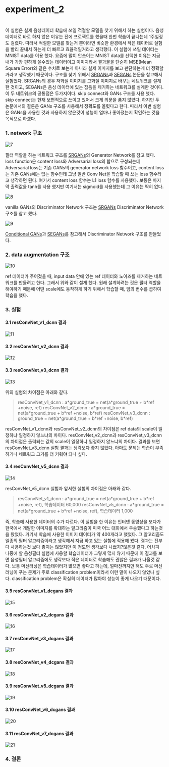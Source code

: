 # experiment_2
#
이 실험은 실제 음성데이터 학습에 쓰일 적절할 모델을 찾기 위해서 하는 실험이다. 음성데이터로 바로 하지 않은 이유는 전에 프로젝트를 했을때 한번 학습이 끝나는데 1주일정도 걸렸다. 따라서 적절한 모델를 찾는거 뿐이라면 비슷한 환경에서 작은 데이터로 실험을 빨리 끝내서 하는게 더 빠르고 효율적일거라고 생각했다. 이 실험에 쓰일 데이터는 MNIST data를 이용 했다. 요즘에 많이 안쓰이는 MNIST data를 선택한 이유는 지금 내가 가장 편하게 쓸수있는 데이터이고 이미지라서 결과물을 단순히 MSE(Mean Square Error)와 같은 수치로 보는게 아니라 실제 이미지를 보고 판단하는게 더 정확할 거라고 생각했기 때문이다. 구조를 찾기 위해서 [SRGANs](https://arxiv.org/abs/1609.04802)과 [SEGANs](https://arxiv.org/abs/1703.09452) 논문을 참고해서 실험했다. SRGANs의 경우 저화질 이미지를 고화질 이미지로 바꾸는 네트워크를 설계한 것이고, SEGANs은 음성 데이터에 있는 잡음을 제거하는 네트워크를 설계한 것이다. 이 두 네트워크의 공통점은 두가지이다. skip connect와 GANs 구조를 사용 했다. skip connect는 현재 보편적으로 쓰이고 있어서 크게 의문을 품지 않았다. 하지만 두 논문에서의 결론은 GANs 구조를 사용해서 정확도를 올렸다고 한다. 따라서 이번 실험은 GANs을 사용한 것과 사용하지 않은것이 성능이 얼마나 좋아졌는지 확인하는 것을 목적으로 하겠다.



### 1. network 구조

 ![7](../graph_image/7.jpg)

필터 역할을 하는 네트워크 구조를 [SRGANs](https://arxiv.org/abs/1609.04802)의 Generator Network를 참고 했다. loss function은  content loss와 Adversarial loss의 합으로 구성되는데 Adversarial loss는 기존 GANs의 generator network loss 함수이고, content loss는 기존 GANs에는 없는 함수인데 그냥 일반 Conv Net을 학습할 때 쓰는 loss 함수라고 생각하면 된다. 여기서 content loss 함수는 L1 loss 함수를 사용했다. 보통은 마지막 출력값을 tanh를 사용 했지만 여기서는 sigmoid를 사용했는데 그 이유는 딱히 없다.

 ![8](../graph_image/8.jpg)

 vanilla GANs의 Discriminator Network 구조는 [SRGANs](https://arxiv.org/abs/1609.04802) Discriminator Network 구조를 참고 했다.

 ![9](../graph_image/9.jpg)

 [Conditional GANs](https://arxiv.org/abs/1411.1784)과 [SEGANs](https://arxiv.org/abs/1703.09452)를 참고해서 Discriminator Network 구조를 만들었다.

### 2. data augmentation 구조

 ![10](../graph_image/10.jpg)

ref 데이터가 주어졌을 때, input data 안에 있는 ref 데이터와 노이즈를 제거하는 네트워크를 만들려고 한다. 그래서 위와 같이 설계 했다. 원래 설계하려는 것은 필터 역할을 해야하기 때문에 어떤 scale에도 동작하게 하기 위해서 학습할 때, 임의 변수를 곱하여 학습을 했다.  


### 3. 실험
#### 3.1 resConvNet_v1_dcnn 결과

 ![11](../graph_image/11.jpg)

#### 3.2 resConvNet_v2_dcnn 결과

 ![12](../graph_image/12.jpg)

#### 3.3 resConvNet_v3_dcnn 결과

 ![13](../graph_image/13.jpg)

위의 실험의 차이점은 아래와 같다.

>resConvNet_v1_dcnn : a\*ground_true = net(a\*ground_true + b\*ref +noise, ref)
resConvNet_v2_dcnn : a\*ground_true = net(a\*ground_true + b\*ref +noise, b\*ref)
resConvNet_v3_dcnn : ground_true = net(a\*ground_true + b\*ref +noise, b\*ref)

resConvNet_v1_dcnn과 resConvNet_v2_dcnn의 차이점은 ref data의 scale이 일정하냐 일정하지 않느냐의  차이다. resConvNet_v2_dcnn과 resConvNet_v3_dcnn의 차이점은 출력되는 값의 scale이 일정하냐 일정하지 않느냐의 차이다. 결과를 보면 resConvNet_v3_dcnn 실험 결과는 생각보다 좋지 않았다. 아마도 문제는 학습이 부족하거나 네트워크 크기를 더 키워야 되나 싶다.

#### 3.4 resConvNet_v5_dcnn 결과

 ![14](../graph_image/14.jpg)

resConvNet_v5_dcnn 실험과 앞서한 실험의 차이점은 아래와 같다.

> resConvNet_v1_dcnn : a\*ground_true = net(a\*ground_true + b\*ref +noise, ref), 학습데이터 60,000
resConvNet_v5_dcnn : a\*ground_true = net(a\*ground_true + b\*ref +noise, ref), 학습데이터 1,000

즉, 학습에 사용한 데이터의 수가 다르다. 이 실험을 한 이유는 인터넷 동영상을 보다가 한국에서 개발한 이미지를 확대하는 알고리즘이 미국 어느 대회에서 우승했다고 하는것을 봤었다. 거기서 학습에 사용한 이미지 데이터가 약 400개라고 했었다. 그 알고리즘도 일종의 필터 알고리즘이라고 생각해서 지금 하고 있는 실험에 적용해 봤다. 결과는 전부다 사용하는것 보다 좋지는 않았지만 이 정도면 생각보다 나쁘지?않은것 같다. 어차피 나중에 할 음성필터 실험에 사용할 학습데이터가 그렇게 많지 않기 때문에 이 결과를 보면 음성필터 알고리즘에도 생각보다 적은 데이터로 학습해도 괜찮은 결과가 나올것 같다. 보통 머신러닝은 학습데이터가 많으면 좋다고 하는데, 얼마전까지만 해도 주로 머신러닝이 푸는 문제가 주로 classification problem이라서 이런 말이 나오지 않았나 싶다. classification problem은 확실히 데이터가 많아야 성능이 좋게 나오기 때문이다.

#### 3.5 resConvNet_v1_dcgans 결과

 ![15](../graph_image/15.jpg)

#### 3.6 resConvNet_v2_dcgans 결과

 ![16](../graph_image/16.jpg)

#### 3.7 resConvNet_v3_dcgans 결과

 ![17](../graph_image/17.jpg)

#### 3.8 resConvNet_v4_dcgans 결과

 ![18](../graph_image/18.jpg)

#### 3.9 resConvNet_v5_dcgans 결과

 ![19](../graph_image/19.jpg)


#### 3.10 resConvNet_v6_dcgans 결과

 ![20](../graph_image/20.jpg)


#### 3.11 resConvNet_v7_dcgans 결과

 ![21](../graph_image/21.jpg)



### 4. 결론
